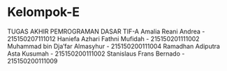 # Kelompok-E
TUGAS AKHIR PEMROGRAMAN DASAR TIF-A
Amalia Reani Andrea - 215150207111012
Haniefa Azhari Fathni Mufidah - 215150201111002
Muhammad bin Dja’far Almasyhur - 215150200111004
Ramadhan Adiputra Asta Kusumah - 215150200111002
Stanislaus Frans Bernado - 215150200111009
